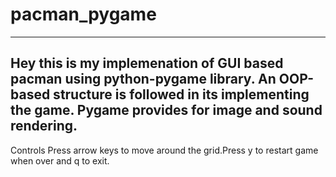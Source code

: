 # pacman_pygame
-----------------------------------------------------------------------------------------------------------------------
Hey this is my implemenation of GUI based pacman using python-pygame library.
An OOP-based structure is followed in its implementing the game.
Pygame provides for image and sound rendering.
-----------------------------------------------------------------------------------------------------------------------

Controls
Press arrow keys to move around the grid.Press y to restart game when over and q to exit.

